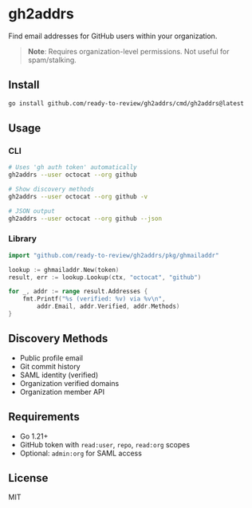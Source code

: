 # gh2addrs

Find email addresses for GitHub users within your organization.

> **Note**: Requires organization-level permissions. Not useful for spam/stalking.

## Install

```bash
go install github.com/ready-to-review/gh2addrs/cmd/gh2addrs@latest
```

## Usage

### CLI

```bash
# Uses 'gh auth token' automatically
gh2addrs --user octocat --org github

# Show discovery methods  
gh2addrs --user octocat --org github -v

# JSON output
gh2addrs --user octocat --org github --json
```

### Library

```go
import "github.com/ready-to-review/gh2addrs/pkg/ghmailaddr"

lookup := ghmailaddr.New(token)
result, err := lookup.Lookup(ctx, "octocat", "github")

for _, addr := range result.Addresses {
    fmt.Printf("%s (verified: %v) via %v\n", 
        addr.Email, addr.Verified, addr.Methods)
}
```

## Discovery Methods

- Public profile email
- Git commit history
- SAML identity (verified)
- Organization verified domains
- Organization member API

## Requirements

- Go 1.21+
- GitHub token with `read:user`, `repo`, `read:org` scopes
- Optional: `admin:org` for SAML access

## License

MIT